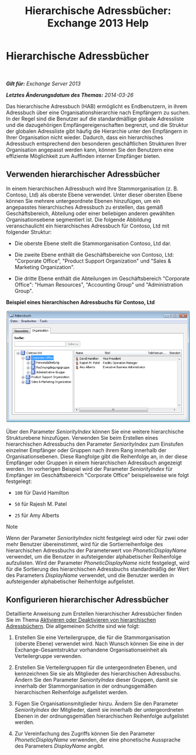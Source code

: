 ﻿---
title: 'Hierarchische Adressbücher: Exchange 2013 Help'
TOCTitle: Hierarchische Adressbücher
ms:assetid: a1d277a0-5437-40af-aade-e4730a0d1308
ms:mtpsurl: https://technet.microsoft.com/de-de/library/Ff629379(v=EXCHG.150)
ms:contentKeyID: 50476372
ms.date: 04/24/2018
mtps_version: v=EXCHG.150
ms.translationtype: HT
---

# Hierarchische Adressbücher

 

_**Gilt für:** Exchange Server 2013_

_**Letztes Änderungsdatum des Themas:** 2014-03-26_

Das hierarchische Adressbuch (HAB) ermöglicht es Endbenutzern, in ihrem Adressbuch über eine Organisationshierarchie nach Empfängern zu suchen. In der Regel sind die Benutzer auf die standardmäßige globale Adressliste und die dazugehörigen Empfängereigenschaften begrenzt, und die Struktur der globalen Adressliste gibt häufig die Hierarchie unter den Empfängern in Ihrer Organisation nicht wieder. Dadurch, dass ein hierarchisches Adressbuch entsprechend den besonderen geschäftlichen Strukturen Ihrer Organisation angepasst werden kann, können Sie den Benutzern eine effiziente Möglichkeit zum Auffinden interner Empfänger bieten.

## Verwenden hierarchischer Adressbücher

In einem hierarchischen Adressbuch wird Ihre Stammorganisation (z. B. Contoso, Ltd) als oberste Ebene verwendet. Unter dieser obersten Ebene können Sie mehrere untergeordnete Ebenen hinzufügen, um ein angepasstes hierarchisches Adressbuch zu erstellen, das gemäß Geschäftsbereich, Abteilung oder einer beliebigen anderen gewählten Organisationsebene segmentiert ist. Die folgende Abbildung veranschaulicht ein hierarchisches Adressbuch für Contoso, Ltd mit folgender Struktur:

  - Die oberste Ebene stellt die Stammorganisation Contoso, Ltd dar.

  - Die zweite Ebene enthält die Geschäftsbereiche von Contoso, Ltd: "Corporate Office", "Product Support Organization" und "Sales & Marketing Organization".

  - Die dritte Ebene enthält die Abteilungen im Geschäftsbereich "Corporate Office": "Human Resources", "Accounting Group" und "Administration Group".

**Beispiel eines hierarchischen Adressbuchs für Contoso, Ltd**

![Hierarchisches Adressbuch – Dialogfeld](images/Ff629379.d8cc782f-61cd-44c4-9c74-432ebea0c3db(EXCHG.150).gif "Hierarchisches Adressbuch – Dialogfeld")

Über den Parameter *SeniorityIndex* können Sie eine weitere hierarchische Strukturebene hinzufügen. Verwenden Sie beim Erstellen eines hierarchischen Adressbuchs den Parameter *SeniorityIndex* zum Einstufen einzelner Empfänger oder Gruppen nach ihrem Rang innerhalb der Organisationsebenen. Diese Rangfolge gibt die Reihenfolge an, in der diese Empfänger oder Gruppen in einem hierarchischen Adressbuch angezeigt werden. Im vorherigen Beispiel wird der Parameter *SeniorityIndex* für Empfänger im Geschäftsbereich "Corporate Office" beispielsweise wie folgt festgelegt:

  - `100` für David Hamilton

  - `50` für Rajesh M. Patel

  - `25` für Amy Alberts


> [!NOTE]
> Wenn der Parameter <EM>SeniorityIndex</EM> nicht festgelegt wird oder für zwei oder mehr Benutzer übereinstimmt, wird für die Sortierreihenfolge des hierarchischen Adressbuchs der Parameterwert von <EM>PhoneticDisplayName</EM> verwendet, um die Benutzer in aufsteigender alphabetischer Reihenfolge aufzulisten. Wird der Parameter <EM>PhoneticDisplayName</EM> nicht festgelegt, wird für die Sortierung des hierarchischen Adressbuchs standardmäßig der Wert des Parameters <EM>DisplayName</EM> verwendet, und die Benutzer werden in aufsteigender alphabetischer Reihenfolge aufgelistet.



## Konfigurieren hierarchischer Adressbücher

Detaillierte Anweisung zum Erstellen hierarchischer Adressbücher finden Sie im Thema [Aktivieren oder Deaktivieren von hierarchischen Adressbüchern](enable-or-disable-hierarchical-address-books-exchange-2013-help.md). Die allgemeinen Schritte sind wie folgt:

1.  Erstellen Sie eine Verteilergruppe, die für die Stammorganisation (oberste Ebene) verwendet wird. Nach Wunsch können Sie eine in der Exchange-Gesamtstruktur vorhandene Organisationseinheit als Verteilergruppe verwenden.

2.  Erstellen Sie Verteilergruppen für die untergeordneten Ebenen, und kennzeichnen Sie sie als Mitglieder des hierarchischen Adressbuchs. Ändern Sie den Parameter *SeniorityIndex* dieser Gruppen, damit sie innerhalb der Stammorganisation in der ordnungsgemäßen hierarchischen Reihenfolge aufgelistet werden.

3.  Fügen Sie Organisationsmitglieder hinzu. Ändern Sie den Parameter *SeniorityIndex* der Mitglieder, damit sie innerhalb der untergeordneten Ebenen in der ordnungsgemäßen hierarchischen Reihenfolge aufgelistet werden.

4.  Zur Vereinfachung des Zugriffs können Sie den Parameter *PhoneticDisplayName* verwenden, der eine phonetische Aussprache des Parameters *DisplayName* angibt.

